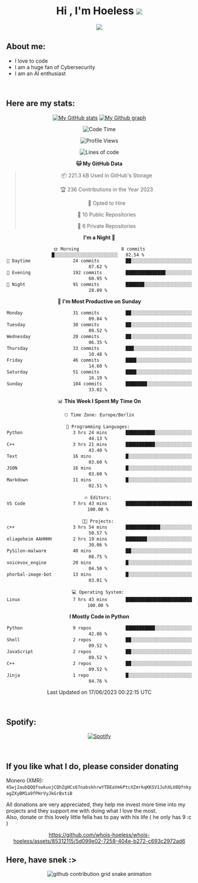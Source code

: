 <h1 align="center">Hi , I'm Hoeless <img src="https://media.giphy.com/media/hvRJCLFzcasrR4ia7z/giphy.gif" width="35"></h1>
<p align="center">
  <a href="https://github.com/whois-hoeless"><img src="https://readme-typing-svg.demolab.com?font=Roboto+Mono&weight=300&size=28&duration=4000&pause=100&color=C109F7&center=true&vCenter=true&width=580&height=127&lines=I'm+a+programmer;I'm+an+AI+enthusiast;I'm+a+big+fan+of+Neural+Networks;I'm+interested+in+Computer+Science;I+love+Cybersecurity;By+the+way+I+use+Arch+%F0%9F%92%80"></a>
</p>

## About me:

- I love to code
- I am a huge fan of Cybersecurity
- I am an AI enthusiast

<br>

## Here are my stats:

<div align="center">
    
 [![My GitHub stats](https://github-readme-stats.vercel.app/api?username=whois-hoeless&count_private=true&show_icons=true&theme=radical)](https://github.com/whois-hoeless)
 [![My Github graph](http://github-profile-summary-cards.vercel.app/api/cards/profile-details?username=whois-hoeless&theme=radical)](https://github.com/whois-hoeless)

<!--START_SECTION:waka-->
![Code Time](http://img.shields.io/badge/Code%20Time-40%20hrs%2031%20mins-blue)

![Profile Views](http://img.shields.io/badge/Profile%20Views-11-blue)

![Lines of code](https://img.shields.io/badge/From%20Hello%20World%20I%27ve%20Written-27.0%20thousand%20lines%20of%20code-blue)

**🐱 My GitHub Data** 

> 📦 221.3 kB Used in GitHub's Storage 
 > 
> 🏆 236 Contributions in the Year 2023
 > 
> 💼 Opted to Hire
 > 
> 📜 10 Public Repositories 
 > 
> 🔑 6 Private Repositories 
 > 
**I'm a Night 🦉** 

```text
🌞 Morning                8 commits           █░░░░░░░░░░░░░░░░░░░░░░░░   02.54 % 
🌆 Daytime                24 commits          ██░░░░░░░░░░░░░░░░░░░░░░░   07.62 % 
🌃 Evening                192 commits         ███████████████░░░░░░░░░░   60.95 % 
🌙 Night                  91 commits          ███████░░░░░░░░░░░░░░░░░░   28.89 % 
```
📅 **I'm Most Productive on Sunday** 

```text
Monday                   31 commits          ██░░░░░░░░░░░░░░░░░░░░░░░   09.84 % 
Tuesday                  30 commits          ██░░░░░░░░░░░░░░░░░░░░░░░   09.52 % 
Wednesday                20 commits          ██░░░░░░░░░░░░░░░░░░░░░░░   06.35 % 
Thursday                 33 commits          ███░░░░░░░░░░░░░░░░░░░░░░   10.48 % 
Friday                   46 commits          ████░░░░░░░░░░░░░░░░░░░░░   14.60 % 
Saturday                 51 commits          ████░░░░░░░░░░░░░░░░░░░░░   16.19 % 
Sunday                   104 commits         ████████░░░░░░░░░░░░░░░░░   33.02 % 
```


📊 **This Week I Spent My Time On** 

```text
🕑︎ Time Zone: Europe/Berlin

💬 Programming Languages: 
Python                   3 hrs 24 mins       ███████████░░░░░░░░░░░░░░   44.13 % 
C++                      3 hrs 21 mins       ███████████░░░░░░░░░░░░░░   43.40 % 
Text                     16 mins             █░░░░░░░░░░░░░░░░░░░░░░░░   03.60 % 
JSON                     16 mins             █░░░░░░░░░░░░░░░░░░░░░░░░   03.60 % 
Markdown                 11 mins             █░░░░░░░░░░░░░░░░░░░░░░░░   02.51 % 

🔥 Editors: 
VS Code                  7 hrs 43 mins       █████████████████████████   100.00 % 

🐱‍💻 Projects: 
c++                      3 hrs 54 mins       █████████████░░░░░░░░░░░░   50.57 % 
eliageheim AAHHHH        2 hrs 19 mins       ████████░░░░░░░░░░░░░░░░░   30.06 % 
PySilon-malware          40 mins             ██░░░░░░░░░░░░░░░░░░░░░░░   08.75 % 
voicevox_engine          20 mins             █░░░░░░░░░░░░░░░░░░░░░░░░   04.50 % 
phorbal-image-bot        13 mins             █░░░░░░░░░░░░░░░░░░░░░░░░   03.01 % 

💻 Operating System: 
Linux                    7 hrs 43 mins       █████████████████████████   100.00 % 
```

**I Mostly Code in Python** 

```text
Python                   9 repos             ███████████░░░░░░░░░░░░░░   42.86 % 
Shell                    2 repos             ██░░░░░░░░░░░░░░░░░░░░░░░   09.52 % 
JavaScript               2 repos             ██░░░░░░░░░░░░░░░░░░░░░░░   09.52 % 
C++                      2 repos             ██░░░░░░░░░░░░░░░░░░░░░░░   09.52 % 
Jinja                    1 repo              █░░░░░░░░░░░░░░░░░░░░░░░░   04.76 % 
```




 Last Updated on 17/06/2023 00:22:15 UTC
<!--END_SECTION:waka-->
</div>
<br>

## Spotify:

<div align="center">

[![Spotify](https://whois-hoeless.vercel.app/api/spotify?background_color=0d1117&border_color=090d13)](https://open.spotify.com/user/heanchenhorst)
</div>

<br>

## If you like what I do, please consider donating

Monero (XMR): ```45wj2aubQQQfswkuojCQhZgHCs67nabskhrwYTDEaVmkPtcXZmrkqKKSV1JuhXLU8QfnkyagZXyBM1a9fPHrVyJkGrBxtiB```

All donations are very appreciated, they help me invest more time into my projects and they support me with doing what I love the most.  
Also, donate or this lovely little fella has to pay with his life (  he only has 9 :c  )

<div align="center">


https://github.com/whois-hoeless/whois-hoeless/assets/85312115/5d099e02-7258-404e-b272-c693c2972ad6


</div>

## Here, have snek :>
<div align="center">
<picture>
  <source media="(prefers-color-scheme: dark)" srcset="https://raw.githubusercontent.com/whois-hoeless/whois-hoeless/output/github-contribution-grid-snake-dark.svg">
  <source media="(prefers-color-scheme: light)" srcset="https://raw.githubusercontent.com/whois-hoeless/whois-hoeless/output/github-contribution-grid-snake.svg">
  <img alt="github contribution grid snake animation" src="https://raw.githubusercontent.com/whois-hoeless/whois-hoeless/output/github-contribution-grid-snake.svg">
</div>
